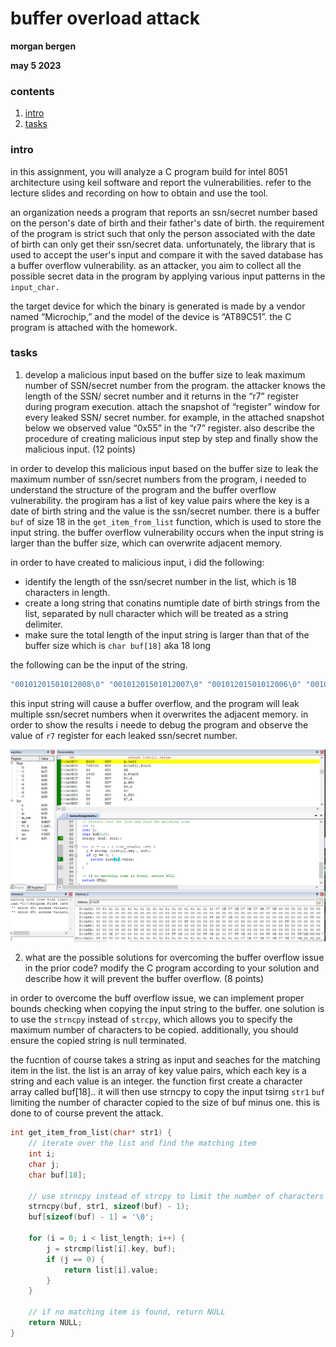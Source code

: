 #  buffer overload attack

**morgan bergen**

**may 5 2023**

###  contents

1.  [intro](#intro)
2.  [tasks](#tasks)

###  intro

in this assignment, you will analyze a C program build for intel 8051 architecture using keil software and report the vulnerabilities. refer to the lecture slides and recording on how to obtain and use the tool.

an organization needs a program that reports an ssn/secret number based on the person's date of birth and their father's date of birth. the requirement of the program is strict such that only the person associated with the date of birth can only get their ssn/secret data. unfortunately, the library that is used to accept the user's input and compare it with the saved database has a buffer overflow vulnerability. as an attacker, you aim to collect all the possible secret data in the program by applying various input patterns in the `input_char.`

the target device for which the binary is generated is made by a vendor named “Microchip,” and the model of the device is “AT89C51”. the C program is attached with the homework.

###  tasks

1. develop a malicious input based on the buffer size to leak maximum number of SSN/secret number from the program. the attacker knows the length of the SSN/ secret number and it returns in the “r7” register during program execution. attach the snapshot of “register” window for every leaked SSN/ secret number. for example, in the attached snapshot below we observed value “0x55” in the “r7” register. also describe the procedure of creating malicious input step by step and finally show the malicious input. (12 points)


in order to develop this malicious input based on the buffer size to leak the maximum number of ssn/secret numbers from the program, i needed to understand the structure of the program and the buffer overflow vulnerability.  the progiram has a list of key value pairs where the key is a date of birth string and the value is the ssn/secret number.  there is a buffer `buf` of size 18 in the `get_item_from_list` function, which is used to store the input string.  the buffer overflow vulnerability occurs when the input string is larger than the buffer size, which can overwrite adjacent memory.

in order to have created to malicious input, i did the following:

-  identify the length of the ssn/secret number in the list, which is 18 characters in length.
-  create a long string that conatins numtiple date of birth strings from the list, separated by null character which will be treated as a string delimiter.
-  make sure the total length of the input string is larger than that of the buffer size which is `char buf[18]` aka 18 long

the following can be the input of the string.

```c
"00101201501012008\0" "00101201501012007\0" "00101201501012006\0" "00101201501012005\0" "00101201501012004\0"
```

this input string will cause a buffer overflow, and the program will leak multiple ssn/secret numbers when it overwrites the adjacent memory.  in order to show the results i neede to debug the program and observe the value of `r7` register for each leaked ssn/secret number.

<img src="./0x58.png">

2. what are the possible solutions for overcoming the buffer overflow issue in the prior code? modify the C program according to your solution and describe how it will prevent the buffer overflow. (8 points) 

in order to overcome the buff overflow issue, we can implement proper bounds checking when copying the input string to the buffer.  one solution is to use the `strncpy` instead of `strcpy`, which allows you to specify the maximum number of characters to be copied.  additionally, you should ensure the copied string is null terminated.  

the fucntion of course takes a string as input and seaches for the matching item in the list.  the list is an array of key value pairs, which each key is a string and each value is an integer.  the function first create a character array called buf[18]..  it will then use strncpy to copy the input tsirng `str1` `buf` limiting the number of character copied to the size of buf minus one.  this is done to of course prevent the attack.

```c
int get_item_from_list(char* str1) {
    // iterate over the list and find the matching item
    int i;
    char j;
    char buf[18];

    // use strncpy instead of strcpy to limit the number of characters copied
    strncpy(buf, str1, sizeof(buf) - 1);
    buf[sizeof(buf) - 1] = '\0';

    for (i = 0; i < list_length; i++) {
        j = strcmp(list[i].key, buf);
        if (j == 0) {
            return list[i].value;
        }
    }

    // if no matching item is found, return NULL
    return NULL;
}
```
